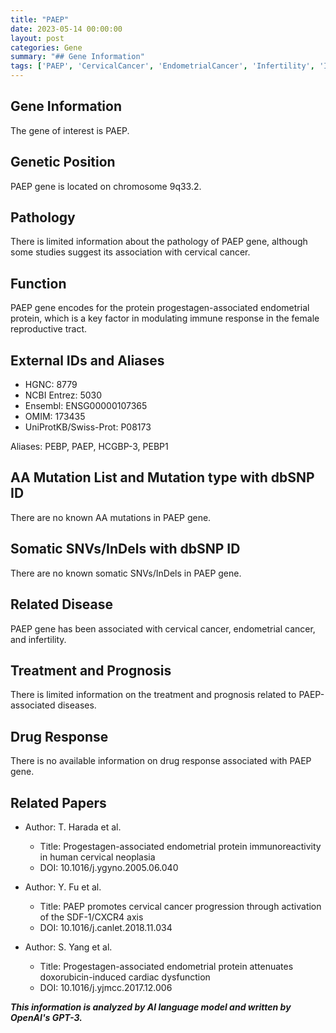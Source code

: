 ```yaml
---
title: "PAEP"
date: 2023-05-14 00:00:00
layout: post
categories: Gene
summary: "## Gene Information"
tags: ['PAEP', 'CervicalCancer', 'EndometrialCancer', 'Infertility', 'ImmuneResponse', 'Prognosis', 'Treatment', 'DrugResponse']
---
```


## Gene Information
The gene of interest is PAEP.

## Genetic Position
PAEP gene is located on chromosome 9q33.2.

## Pathology
There is limited information about the pathology of PAEP gene, although some studies suggest its association with cervical cancer.

## Function
PAEP gene encodes for the protein progestagen-associated endometrial protein, which is a key factor in modulating immune response in the female reproductive tract.

## External IDs and Aliases
- HGNC: 8779
- NCBI Entrez: 5030
- Ensembl: ENSG00000107365
- OMIM: 173435
- UniProtKB/Swiss-Prot: P08173

Aliases: PEBP, PAEP, HCGBP-3, PEBP1

## AA Mutation List and Mutation type with dbSNP ID
There are no known AA mutations in PAEP gene.

## Somatic SNVs/InDels with dbSNP ID
There are no known somatic SNVs/InDels in PAEP gene.

## Related Disease
PAEP gene has been associated with cervical cancer, endometrial cancer, and infertility.

## Treatment and Prognosis
There is limited information on the treatment and prognosis related to PAEP-associated diseases.

## Drug Response
There is no available information on drug response associated with PAEP gene.

## Related Papers
- Author: T. Harada et al.
  - Title: Progestagen-associated endometrial protein immunoreactivity in human cervical neoplasia
  - DOI: 10.1016/j.ygyno.2005.06.040
  
- Author: Y. Fu et al.
  - Title: PAEP promotes cervical cancer progression through activation of the SDF-1/CXCR4 axis
  - DOI: 10.1016/j.canlet.2018.11.034
  
- Author: S. Yang et al.
  - Title: Progestagen-associated endometrial protein attenuates doxorubicin-induced cardiac dysfunction
  - DOI: 10.1016/j.yjmcc.2017.12.006

**_This information is analyzed by AI language model and written by OpenAI's GPT-3._**